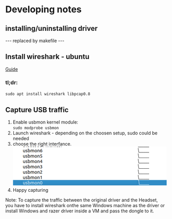 # Developing notes

## installing/uninstalling driver
--- replaced by makefile ---

## Install wireshark - ubuntu
[Guide](https://wiki.wireshark.org/CaptureSetup/USB)
### tl;dr:
`sudo apt install wireshark libpcap0.8`

## Capture USB traffic
1. Enable usbmon kernel module:\
`sudo modprobe usbmon`
2. Launch wireshark - depending on the choosen setup, sudo could be needed
3. choose the right interfance.\
![img.png](images/usb%20interfaces.png)
4. Happy capturing

Note: To capture the traffic between the original driver and the Headset, you have to install wireshark onthe same Windows machine as the driver or install Windows and razer driver inside a VM and pass the dongle to it. 